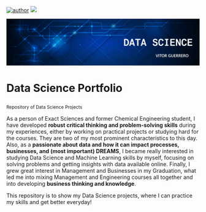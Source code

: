 [![author](https://img.shields.io/badge/author-vitorguerrero-red)](https://www.linkedin.com/in/vitorsallesguerrero07/) [![](https://img.shields.io/badge/python-3.7+-blue.svg)](https://www.python.org/downloads/release/python-365/)

<p align="center">
  <img src="BANNER.png" >
</p>

# Data Science Portfolio
<sub>Repository of Data Science Projects</sub>

As a person of Exact Sciences and former Chemical Engineering student, I have developed **robust critical thinking and problem-solving skills** during my experiences, either by working on practical projects or studying hard for the courses. They are two of my most prominent characteristics to this day. Also, as a **passionate about data and how it can impact processes, businesses, and (most important) DREAMS**, I became really interested in studying Data Science and Machine Learning skills by myself, focusing on solving problems and getting insights with data available online. Finally, I grew great interest in Management and Businesses in my Graduation, what led me into mixing Management and Engineering courses all together and into developing **business thinking and knowledge**.

This repository is to show my Data Science projects, where I can practice my skills and get better everyday!
